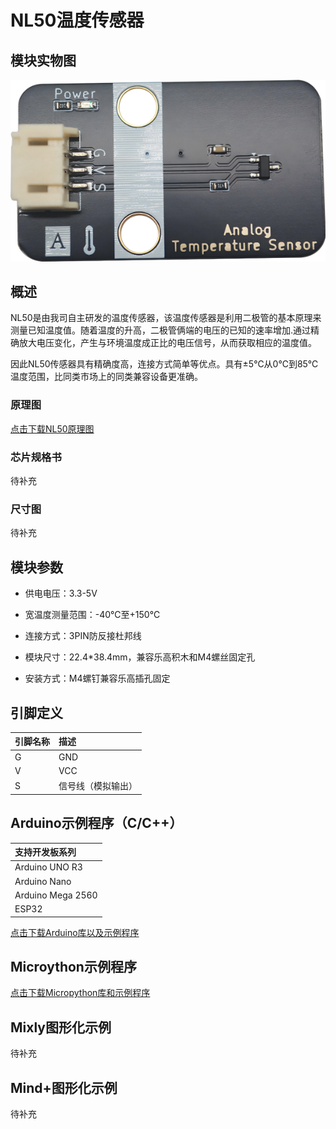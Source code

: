 # NL50温度传感器

## 模块实物图

![NL50模块实物图](nl50.png)

## 概述

NL50是由我司自主研发的温度传感器，该温度传感器是利用二极管的基本原理来测量已知温度值。随着温度的升高，二极管俩端的电压的已知的速率增加.通过精确放大电压变化，产生与环境温度成正比的电压信号，从而获取相应的温度值。

因此NL50传感器具有精确度高，连接方式简单等优点。具有±5℃从0℃到85℃温度范围，比同类市场上的同类兼容设备更准确。

### 原理图

<a href="zh-cn/ph2.0_sensors/sensors/temperature_sensor_nl50/nl50.pdf" target="_blank">点击下载NL50原理图</a>

### 芯片规格书

待补充

### 尺寸图

待补充

## 模块参数

- 供电电压：3.3-5V

- 宽温度测量范围：-40℃至+150℃

- 连接方式：3PIN防反接杜邦线

- 模块尺寸：22.4*38.4mm，兼容乐高积木和M4螺丝固定孔

- 安装方式：M4螺钉兼容乐高插孔固定

## 引脚定义

| 引脚名称 |         描述         |
| :------- | :------------------- |
|    G     |         GND          |
|    V     |         VCC          |
|    S     | 信号线（模拟输出） |

## Arduino示例程序（C/C++）

| 支持开发板系列    |
| :---------------- |
| Arduino UNO R3    |
| Arduino Nano      |
| Arduino Mega 2560 |
| ESP32             |

<a href="zh-cn/ph2.0_sensors/sensors/temperature_sensor_nl50/emakefun_temperature_sensor_nl50.zip" download>点击下载Arduino库以及示例程序</a>

## Microython示例程序

<a href="zh-cn/ph2.0_sensors/sensors/temperature_sensor_nl50/nl50_py.zip" download>点击下载Micropython库和示例程序</a>

## Mixly图形化示例

待补充

## Mind+图形化示例

待补充
